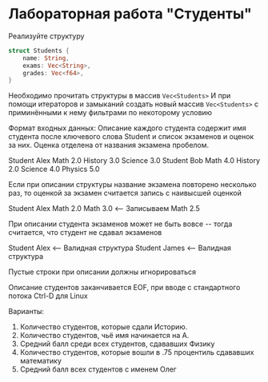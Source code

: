 # Лабораторная работа "Студенты"

Реализуйте структуру 
```rust
struct Students {
    name: String,
    exams: Vec<String>,
    grades: Vec<f64>,
}
```

Необходимо прочитать структуры в массив ``` Vec<Students> ```
И при помощи итераторов и замыканий создать новый массив ``` Vec<Students> ```
с приминёнными к нему фильтрами по некоторому условию

Формат входных данных: 
Описание каждого студента содержит имя студента после ключевого слова Student и 
список экзаменов и оценок за них. Оценка отделена от названия экзамена пробелом.

Student Alex
Math 2.0
History 3.0
Science 3.0
Student Bob
Math 4.0
History 2.0
Science 4.0
Physics 5.0

Если при описании структуры название экзамена повторено несколько раз, то 
оценкой за экзамен считается запись с наивысшей оценкой

Student Alex
Math 2.0 
Math 3.0 <-- Записываем
Math 2.5 

При описании студента экзаменов может не быть вовсе -- тогда считается, что студент
не сдавал экзаменов

Student Alex  <-- Валидная структура
Student James <-- Валидная структура

Пустые строки при описании должны игнорироваться

Описание студентов заканчивается EOF, при вводе с стандартного потока Ctrl-D для Linux

Варианты:
1. Количество студентов, которые сдали Историю.
2. Количество студентов, чьё имя начинается на А.
3. Средний балл среди всех студентов, сдававших Физику
4. Количество студентов, которые вошли в .75 процентиль сдававших математику
5. Средний балл всех студентов с именем Олег

